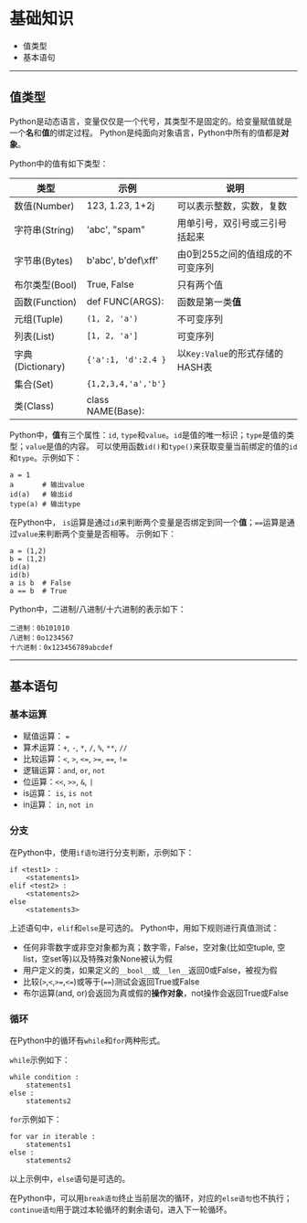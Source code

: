 # 基础知识

+ 值类型
+ 基本语句

--------------------------------------------------------------------------------
## 值类型

Python是动态语言，变量仅仅是一个代号，其类型不是固定的。给变量赋值就是一个**名**和**值**的绑定过程。
Python是纯面向对象语言，Python中所有的值都是**对象**。

Python中的值有如下类型：

|类型            | 示例           |说明 		   |
|----------------|----------------|----------------|
|数值(Number)    | 123, 1.23, 1+2j|可以表示整数，实数，复数 	  |
|字符串(String)  | 'abc', "spam"  |用单引号，双引号或三引号括起来 |
|字节串(Bytes)   | b'abc', b'def\xff' |由0到255之间的值组成的不可变序列 |
|布尔类型(Bool)  | True, False 		  |只有两个值 |
|函数(Function)  | def FUNC(ARGS):    |函数是第一类**值** 		  |
|元组(Tuple)	 | `(1, 2, 'a')`		  |不可变序列 |
|列表(List)	 	 | `[1, 2, 'a']`		  |可变序列   |
|字典(Dictionary) | `{'a':1, 'd':2.4 }` |以`Key:Value`的形式存储的HASH表 |
|集合(Set) 		  | `{1,2,3,4,'a','b'}` |           |
|类(Class)		  | class NAME(Base): |           |

Python中，**值**有三个属性：`id`, `type`和`value`。`id`是值的唯一标识；`type`是值的类型；`value`是值的内容。
可以使用函数`id()`和`type()`来获取变量当前绑定的值的`id`和`type`。示例如下：
```
a = 1
a   	# 输出value
id(a) 	# 输出id
type(a) # 输出type
```

在Python中， `is`运算是通过`id`来判断两个变量是否绑定到同一个**值**；`==`运算是通过`value`来判断两个变量是否相等。
示例如下：
```
a = (1,2)
b = (1,2)
id(a)
id(b)
a is b  # False
a == b  # True

```

Python中，二进制/八进制/十六进制的表示如下：
```
二进制：0b101010
八进制：0o1234567
十六进制：0x123456789abcdef
```

--------------------------------------------------------------------------------
## 基本语句 

### 基本运算
+ 赋值运算： `=`
+ 算术运算：`+`, `-`, `*`, `/`, `%`, `**`, `//`
+ 比较运算：`<`, `>`, `<=`, `>=`, `==`, `!=`
+ 逻辑运算：`and`, `or`, `not`
+ 位运算：`<<`, `>>`, `&`, `|`
+ is运算： `is`, `is not`
+ in运算： `in`, `not in`

### 分支

在Python中，使用`if语句`进行分支判断，示例如下：
```
if <test1> :
	<statements1>
elif <test2> :
	<statements2>
else
	<statements3>
```
上述语句中，`elif`和`else`是可选的。
Python中，用如下规则进行真值测试：
+ 任何非零数字或非空对象都为真；数字零，False，空对象(比如空tuple, 空list，空set等)以及特殊对象None被认为假
+ 用户定义的类，如果定义的`__bool__`或`__len__`返回0或False，被视为假
+ 比较(`>`,`<`,`>=`,`<=`)或等于(`==`)测试会返回True或False
+ 布尔运算(and, or)会返回为真或假的**操作对象**，not操作会返回True或False

### 循环

在Python中的循环有`while`和`for`两种形式。

`while`示例如下：
```
while condition :
	statements1
else :
	statements2
```
`for`示例如下：
```
for var in iterable :
	statements1
else :
	statements2
```
以上示例中，`else`语句是可选的。

在Python中，可以用`break语句`终止当前层次的循环，对应的`else语句`也不执行；`continue语句`用于跳过本轮循环的剩余语句，进入下一轮循环。

